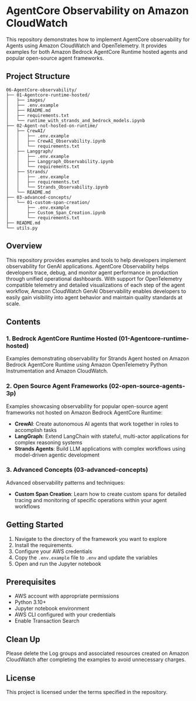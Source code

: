 # AgentCore Observability on Amazon CloudWatch

This repository demonstrates how to implement AgentCore observability for Agents using Amazon CloudWatch and OpenTelemetry. It provides examples for both Amazon Bedrock AgentCore Runtime hosted agents and popular open-source agent frameworks.

## Project Structure

```
06-AgentCore-observability/
├── 01-Agentcore-runtime-hosted/
│   ├── images/
│   ├── .env.example
│   ├── README.md
│   ├── requirements.txt
│   └── runtime_with_strands_and_bedrock_models.ipynb
├── 02-Agent-not-hosted-on-runtime/
│   ├── CrewAI/
│   │   ├── .env.example
│   │   ├── CrewAI_Observability.ipynb
│   │   └── requirements.txt
│   ├── Langgraph/
│   │   ├── .env.example
│   │   ├── Langgraph_Observability.ipynb
│   │   └── requirements.txt
│   ├── Strands/
│   │   ├── .env.example
│   │   ├── requirements.txt
│   │   └── Strands_Observability.ipynb
│   └── README.md
├── 03-advanced-concepts/
│   └── 01-custom-span-creation/
│       ├── .env.example
│       ├── Custom_Span_Creation.ipynb
│       └── requirements.txt
├── README.md
└── utils.py
```

## Overview

This repository provides examples and tools to help developers implement observability for GenAI applications. AgentCore Observability helps developers trace, debug, and monitor agent performance in production through unified operational dashboards. With support for OpenTelemetry compatible telemetry and detailed visualizations of each step of the agent workflow, Amazon CloudWatch GenAI Observability enables developers to easily gain visibility into agent behavior and maintain quality standards at scale.

## Contents

### 1. Bedrock AgentCore Runtime Hosted (01-Agentcore-runtime-hosted)

Examples demonstrating observability for Strands Agent hosted on Amazon Bedrock AgentCore Runtime using Amazon OpenTelemetry Python Instrumentation and Amazon CloudWatch.

### 2. Open Source Agent Frameworks (02-open-source-agents-3p)

Examples showcasing observability for popular open-source agent frameworks not hosted on Amazon Bedrock AgentCore Runtime:

- **CrewAI**: Create autonomous AI agents that work together in roles to accomplish tasks
- **LangGraph**: Extend LangChain with stateful, multi-actor applications for complex reasoning systems
- **Strands Agents**: Build LLM applications with complex workflows using model-driven agentic development

### 3. Advanced Concepts (03-advanced-concepts)

Advanced observability patterns and techniques:

- **Custom Span Creation**: Learn how to create custom spans for detailed tracing and monitoring of specific operations within your agent workflows

## Getting Started

1. Navigate to the directory of the framework you want to explore
2. Install the requirements.
3. Configure your AWS credentials
4. Copy the `.env.example` file to `.env` and update the variables
5. Open and run the Jupyter notebook

## Prerequisites

- AWS account with appropriate permissions
- Python 3.10+
- Jupyter notebook environment
- AWS CLI configured with your credentials
- Enable Transaction Search

## Clean Up

Please delete the Log groups and associated resources created on Amazon CloudWatch after completing the examples to avoid unnecessary charges.

## License

This project is licensed under the terms specified in the repository.